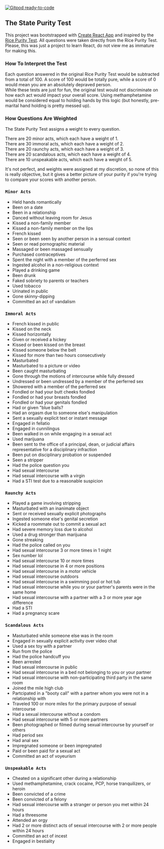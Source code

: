 [![Gitpod ready-to-code](https://img.shields.io/badge/Gitpod-ready--to--code-blue?logo=gitpod)](https://gitpod.io/#https://github.com/senguyen1011/state-purity)

## The State Purity Test

This project was bootstrapped with [Create React App](https://github.com/facebook/create-react-app) and inspired by the [Rice Purity Test](http://ricepuritytest.com/). All questions were taken directly from the Rice Purity Test. Please, this was just a project to learn React, do not view me as immature for making this.

### How To Interpret the Test

Each question answered in the original Rice Purity Test would be subtracted from a total of 100. A score of 100 would be totally pure, while a score of 0 would mean you are an absolutely depraved person. <br/>
While these tests are just for fun, the original test would not discriminate on how each act would impact your overall score. Using methamphetamine would be considered equal to holding hands by this logic (but honestly, pre-marital hand holding is pretty messed up).<br/>

### How Questions Are Weighted

The State Purity Test assigns a weight to every question.<br >

There are 20 minor acts, which each have a weight of 1.<br/>
There are 30 immoral acts, which each have a weight of 2.<br/>
There are 20 raunchy acts, which each have a weight of 3.<br/>
There are 20 scandalous acts, which each have a weight of 4.<br/>
There are 10 unspeakable acts, which each have a weight of 5.<br/>

It's not perfect, and weights were assigned at my discretion, so none of this is really objective, but it gives a better picture of your purity if you're trying to compare your scores with another person.

### `Minor Acts`

- Held hands romantically
- Been on a date
- Been in a relationship
- Danced without leaving room for Jesus
- Kissed a non-family member
- Kissed a non-family member on the lips
- French kissed
- Seen or been seen by another person in a sensual context
- Seen or read pornographic material
- Massaged or been massaged sensually
- Purchased contraceptives
- Spent the night with a member of the perferred sex
- Ingested alcohol in a non-religious context
- Played a drinking game
- Been drunk
- Faked sobriety to parents or teachers
- Used tobacco
- Urinated in public
- Gone skinny-dipping
- Committed an act of vandalism

### `Immoral Acts`

- French kissed in public
- Kissed on the neck
- Kissed horizontally
- Given or received a hickey
- Kissed or been kissed on the breast
- Kissed someone below the belt
- Kissed for more than two hours consecutively
- Masturbated
- Masturbated to a picture or video
- Been caught masturbating
- Gone through the motions of intercourse while fully dressed
- Undressed or been undressed by a member of the perferred sex
- Showered with a member of the perferred sex
- Fondled or had your butt cheeks fondled
- Fondled or had your breasts fondled
- Fondled or had your genitals fondled
- Had or given "blue balls?
- Had an orgasm due to someone else's manipulation
- Sent a sexually explicit text or instant message
- Engaged in fellatio
- Engaged in cunnilingus
- Been walked in on while engaging in a sexual act
- Used marijuana
- Been sent to the office of a principal, dean, or judicial affairs representative for a disciplinary infraction
- Been put on disciplinary probation or suspended
- Seen a stripper
- Had the police question you
- Had sexual intercourse
- Had sexual intercourse with a virgin
- Had a STI test due to a reasonable suspicion

### `Raunchy Acts`

- Played a game involving stripping
- Masturbated with an inanimate object
- Sent or received sexually explicit photographs
- Ingested someone else's genital secretion
- Kicked a roommate out to commit a sexual act
- Had severe memory loss due to alcohol
- Used a drug stronger than marijuana
- Gone streaking
- Had the police called on you
- Had sexual intercourse 3 or more times in 1 night
- Sex number lol
- Had sexual intercourse 10 or more times
- Had sexual intercourse in 4 or more positions
- Had sexual intercourse in a motor vehicle
- Had sexual intercourse outdoors
- Had sexual intercourse in a swimming pool or hot tub
- Had sexual intercourse while you or your partner's parents were in the same home
- Had sexual intercourse with a partner with a 3 or more year age difference
- Had a STI
- Had a pregnancy scare

### `Scandalous Acts`

- Masturbated while someone else was in the room
- Engaged in sexually explicit activity over video chat
- Used a sex toy with a partner
- Run from the police
- Had the police handcuff you
- Been arrested
- Had sexual intercourse in public
- Had sexual intercourse in a bed not belonging to you or your partner
- Had sexual intercourse with non-participating third party in the same room
- Joined the mile high club
- Partcipated in a "booty call" with a partner whom you were not in a relationship with
- Traveled 100 or more miles for the primary purpose of sexual intercourse
- Had a sexual intercourse without a condom
- Had sexual intercourse with 5 or more partners
- Been photographed or filmed during sexual intercourse by yourself or others
- Had period sex
- Had anal sex
- Impregnated someone or been impregnated
- Paid or been paid for a sexual act
- Committed an act of voyeurism

### `Unspeakable Acts`

- Cheated on a significant other during a relationship
- Used methamphetamine, crack cocaine, PCP, horse tranquilizers, or heroin
- Been convicted of a crime
- Been convicted of a felony
- Had sexual intercourse with a stranger or person you met within 24 hours
- Had a threesome
- Attended an orgy
- Had 2 or more distinct acts of sexual intercourse with 2 or more people within 24 hours
- Committed an act of incest
- Engaged in bestiality
